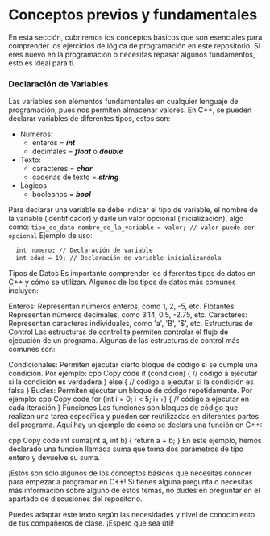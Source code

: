 # Conceptos previos y fundamentales

En esta sección, cubriremos los conceptos básicos que son esenciales para comprender los ejercicios de lógica de programación en este repositorio. Si eres nuevo en la programación o necesitas repasar algunos fundamentos, esto es ideal para ti.

### Declaración de Variables
Las variables son elementos fundamentales en cualquier lenguaje de programación, pues nos permiten almacenar valores. En C++, se pueden declarar variables de diferentes tipos, estos son:
- Numeros:
  + enteros = **_int_**
  + decimales = **_float_** o **_double_**
- Texto:
  + caracteres = **_char_**
  + cadenas de texto = **_string_**
- Lógicos
  + booleanos = **_bool_**

Para declarar una variable se debe indicar el tipo de variable, el nombre de la variable (identificador) y darle un valor opcional (inicialización), algo como: 
`tipo_de_dato nombre_de_la_variable = valor; // valor puede ser opcional`
Ejemplo de uso:
```bash
  int numero; // Declaración de variable
  int edad = 19; // Declaración de variable inicializandola
```


Tipos de Datos
Es importante comprender los diferentes tipos de datos en C++ y cómo se utilizan. Algunos de los tipos de datos más comunes incluyen:

Enteros: Representan números enteros, como 1, 2, -5, etc.
Flotantes: Representan números decimales, como 3.14, 0.5, -2.75, etc.
Caracteres: Representan caracteres individuales, como 'a', 'B', '$', etc.
Estructuras de Control
Las estructuras de control te permiten controlar el flujo de ejecución de un programa. Algunas de las estructuras de control más comunes son:

Condicionales: Permiten ejecutar cierto bloque de código si se cumple una condición. Por ejemplo:
cpp
Copy code
if (condicion) {
    // código a ejecutar si la condición es verdadera
} else {
    // código a ejecutar si la condición es falsa
}
Bucles: Permiten ejecutar un bloque de código repetidamente. Por ejemplo:
cpp
Copy code
for (int i = 0; i < 5; i++) {
    // código a ejecutar en cada iteración
}
Funciones
Las funciones son bloques de código que realizan una tarea específica y pueden ser reutilizadas en diferentes partes del programa. Aquí hay un ejemplo de cómo se declara una función en C++:

cpp
Copy code
int suma(int a, int b) {
    return a + b;
}
En este ejemplo, hemos declarado una función llamada suma que toma dos parámetros de tipo entero y devuelve su suma.

¡Estos son solo algunos de los conceptos básicos que necesitas conocer para empezar a programar en C++! Si tienes alguna pregunta o necesitas más información sobre alguno de estos temas, no dudes en preguntar en el apartado de discusiones del repositorio.

Puedes adaptar este texto según las necesidades y nivel de conocimiento de tus compañeros de clase. ¡Espero que sea útil!






